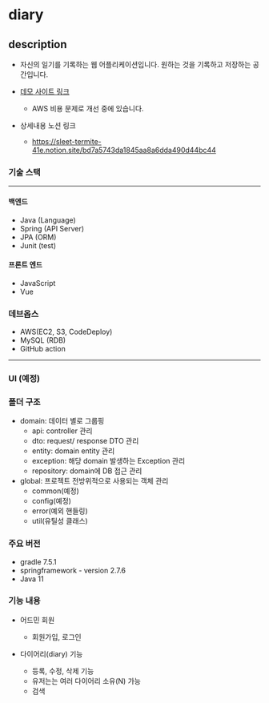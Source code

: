 # diary

## description 
- 자신의 일기를 기록하는 웹 어플리케이션입니다.
원하는 것을 기록하고 저장하는 공간입니다. 

- [데모 사이트 링크](https://black-diary.netlify.app)
  - AWS 비용 문제로 개선 중에 있습니다. 

- 상세내용 노션 링크
  - https://sleet-termite-41e.notion.site/bd7a5743da1845aa8a6dda490d44bc44

### 기술 스택
***
#### 백엔드
- Java (Language)
- Spring (API Server)
- JPA (ORM)
- Junit (test)
#### 프론트 엔드
- JavaScript 
- Vue

### 데브옵스
- AWS(EC2, S3, CodeDeploy)
- MySQL (RDB)
- GitHub action

*** 
### UI (예정)

### 폴더 구조 
- domain: 데이터 별로 그룹핑
  - api: controller 관리
  - dto: request/ response DTO 관리
  - entity: domain entity 관리
  - exception: 해당 domain 발생하는 Exception 관리
  - repository: domain에 DB 접근 관리
- global: 프로젝트 전방위적으로 사용되는 객체 관리
  - common(예정)
  - config(예정)
  - error(예외 핸들링)
  - util(유틸성 클래스)
  
### 주요 버전 
- gradle 7.5.1
- springframework - version 2.7.6
- Java 11


### 기능 내용
- 어드민 회원
  - 회원가입, 로그인
  
- 다이어리(diary) 기능
  - 등록, 수정, 삭제 기능
  - 유저는는 여러 다이어리 소유(N) 가능
  - 검색
